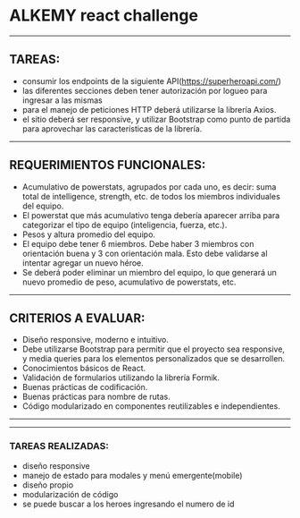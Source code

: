 # ALKEMY react challenge

---
## TAREAS:

- consumir los endpoints de la siguiente API(https://superheroapi.com/)
- las diferentes secciones deben tener autorización por logueo para ingresar a las mismas
- para el manejo de peticiones HTTP deberá utilizarse la librería Axios.
- el sitio deberá ser responsive, y utilizar Bootstrap como punto de partida para aprovechar las
características de la librería.

---
## REQUERIMIENTOS FUNCIONALES:

- Acumulativo de powerstats, agrupados por cada uno, es decir: suma total de intelligence,
strength, etc. de todos los miembros individuales del equipo.
- El powerstat que más acumulativo tenga debería aparecer arriba para categorizar el tipo
de equipo (inteligencia, fuerza, etc.).
- Pesos y altura promedio del equipo.
- El equipo debe tener 6 miembros. Debe haber 3 miembros con orientación buena y 3 con
orientación mala. Esto debe validarse al intentar agregar un nuevo héroe.
- Se deberá poder eliminar un miembro del equipo, lo que generará un nuevo promedio de
peso, acumulativo de powerstats, etc.

---
## CRITERIOS A EVALUAR:

- Diseño responsive, moderno e intuitivo.
- Debe utilizarse Bootstrap para permitir que el proyecto sea responsive, y media queries
para los elementos personalizados que se desarrollen.
- Conocimientos básicos de React.
- Validación de formularios utilizando la librería Formik.
- Buenas prácticas de codificación.
- Buenas prácticas para nombre de rutas.
- Código modularizado en componentes reutilizables e independientes.
---
---

### TAREAS REALIZADAS:
- diseño responsive
- manejo de estado para modales y menú emergente(mobile)
- diseño propio
- modularización de código
- se puede buscar a los heroes ingresando el numero de id

